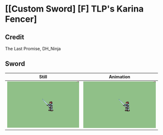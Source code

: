 # [\[Custom Sword\] \[F\] TLP's Karina Fencer]

## Credit

The Last Promise, DH_Ninja
	
## Sword

| Still | Animation |
| :---: | :-------: |
| ![Sword still](./Sword_000.png) | ![Sword animation](./Sword.gif) |
